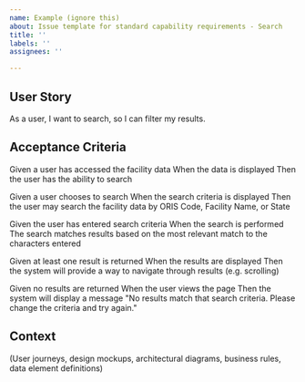 ```yaml
---
name: Example (ignore this)
about: Issue template for standard capability requirements - Search
title: ''
labels: ''
assignees: ''

---
```


## User Story
As a user, I want to search, so I can filter my results.

## Acceptance Criteria 
Given a user has accessed the facility data
When the data is displayed
Then the user has the ability to search

Given a user chooses to search
When the search criteria is displayed
Then the user may search the facility data by ORIS Code, Facility Name, or State

Given the user has entered search criteria
When the search is performed
The search matches results based on the most relevant match to the characters entered

Given at least one result is returned
When the results are displayed
Then the system will provide a way to navigate through results (e.g. scrolling)

Given no results are returned
When the user views the page
Then the system will display a message "No results match that search criteria. Please change the criteria and try again."

## Context
(User journeys, design mockups, architectural diagrams, business rules, data element definitions)
